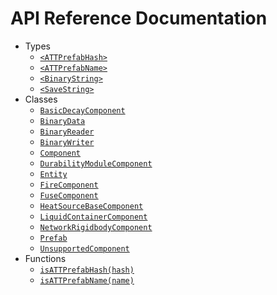 # API Reference Documentation

- Types
  - [`<ATTPrefabHash>`](./ATTPrefabHash.md)
  - [`<ATTPrefabName>`](./ATTPrefabName.md)
  - [`<BinaryString>`](./BinaryString.md)
  - [`<SaveString>`](./SaveString.md)
- Classes
  - [`BasicDecayComponent`](./BasicDecayComponent.md)
  - [`BinaryData`](./BinaryData.md)
  - [`BinaryReader`](./BinaryReader.md)
  - [`BinaryWriter`](./BinaryWriter.md)
  - [`Component`](./Component.md)
  - [`DurabilityModuleComponent`](./DurabilityModuleComponent.md)
  - [`Entity`](./Entity.md)
  - [`FireComponent`](./FireComponent.md)
  - [`FuseComponent`](./FuseComponent.md)
  - [`HeatSourceBaseComponent`](./HeatSourceBaseComponent.md)
  - [`LiquidContainerComponent`](./LiquidContainerComponent.md)
  - [`NetworkRigidbodyComponent`](./NetworkRigidbodyComponent.md)
  - [`Prefab`](./Prefab.md)
  - [`UnsupportedComponent`](./UnsupportedComponent.md)
- Functions
  - [`isATTPrefabHash(hash)`](./isATTPrefabHash.md)
  - [`isATTPrefabName(name)`](./isATTPrefabName.md)
